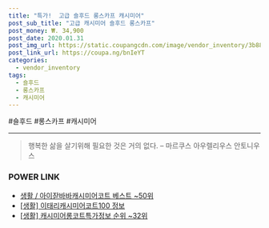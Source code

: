 ```yaml
--- 
title: "특가!  고급 숄후드 롱스카프 캐시미어" 
post_sub_title: "고급 캐시미어 숄후드 롱스카프" 
post_money: ₩. 34,900 
post_date: 2020.01.31 
post_img_url: https://static.coupangcdn.com/image/vendor_inventory/3b88/90d578a4ed25d2ce9aa578d8e162158bcafd67d77fb05fcaaa4285fe1fe2.jpg 
post_link_url: https://coupa.ng/bnIeYT 
categories: 
  - vendor_inventory 
tags: 
  - 숄후드 
  - 롱스카프 
  - 캐시미어 
--- 
```

  #숄후드 #롱스카프 #캐시미어 
<hr> 

> 행복한 삶을 살기위해 필요한 것은 거의 없다. – 마르쿠스 아우렐리우스 안토니우스 


### POWER LINK

* <a href="https://blog.naver.com/santokki14/221780837025" target="_blank">생활 / 아이잗바바캐시미어코트 베스트 ~50위</a>
* <a href="https://blog.naver.com/sakai111/221762466207" target="_blank"> [생활] 이태리캐시미어코트100 정보 </a>
* <a href="https://blog.naver.com/sakai111/221772731289" target="_blank"> [생활] 캐시미어롱코트특가정보 순위 ~32위</a>
